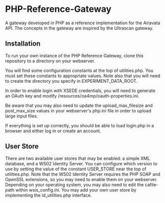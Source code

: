 PHP-Reference-Gateway
=====================

A gateway developed in PHP as a reference implementation for the Airavata API. The concepts in the gateway are inspired by the Ultrascan gateway.

Installation
-----------------
To run your own instance of the PHP Reference Gateway, clone this repository to a directory on your webserver.

You will find some configuration constants at the top of utilities.php. You must set these constants to appropriate values. Note also that you will need to create the directory you specify in EXPERIMENT_DATA_ROOT.

In order to enable login with XSEDE credentials, you will need to generate an OAuth key and modify /resources/oa4mp/oauth-properties.ini.

Be aware that you may also need to update the upload_max_filesize and post_max_size values in your webserver's php.ini file in order to upload large input files.

If everything is set up correctly, you should be able to load login.php in a browser and either log in or create an account.

User Store
-----------------
There are two available user stores that may be enabled: a simple XML database, and a WS02 Identity Server. You can configure which version to use by setting the value of the constant USER_STORE near the top of utilities.php. Note that the WS02 Identity Server requires the PHP SOAP and OpenSSL extensions, so you may need to enable them on your webserver. Depending on your operating system, you may also need to edit the cafile-path within wsis_config.ini. You may add your own user store by implementing the id_utilities.php interface.
